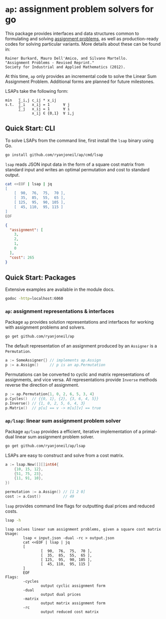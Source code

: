 # `ap`: assignment problem solvers for go

This package provides interfaces and data structures common to formulating and
solving [assignment problems](https://en.wikipedia.org/wiki/Assignment_problem),
as well as production-ready codes for solving particular variants. More details
about these can be found in:

```text
Rainer Burkard, Mauro Dell'Amico, and Silvano Martello.
"Assignment Problems - Revised Reprint."
Society for Industrial and Applied Mathematics (2012).
```

At this time, `ap` only provides an incremental code to solve the Linear Sum
Assignment Problem. Additional forms are planned for future milestones.

LSAPs take the following form:

```text
min   ∑_i,j c_ij * x_ij
s.t.  ∑_i   x_ij = 1      ∀ j
      ∑_j   x_ij = 1      ∀ i
            x_ij ∈ {0,1}  ∀ i,j
```

## Quick Start: CLI

To solve LSAPs from the command line, first install the `lsap` binary using Go.

```bash
go install github.com/ryanjoneil/ap/cmd/lsap
```

`lsap` reads JSON input data in the form of a square cost matrix from standard
input and writes an optimal permutation and cost to standard output.

```bash
cat <<EOF | lsap | jq
[
    [  90,  76,  75,  70 ],
    [  35,  85,  55,  65 ],
    [ 125,  95,  90, 105 ],
    [  45, 110,  95, 115 ]
]
EOF
```

```json
{
  "assignment": [
    3,
    2,
    1,
    0
  ],
  "cost": 265
}
```

## Quick Start: Packages

Extensive examples are available in the module docs.

```bash
godoc -http=localhost:6060
```

### `ap`: assignment representations & interfaces

Package `ap` provides solution representations and interfaces for working with
assignment problems and solvers.

```bash
go get github.com/ryanjoneil/ap
```

The default representation of an assignment produced by an `Assigner` is a
`Permutation`.

```go
a := SomeAssigner{} // implements ap.Assign
p := a.Assign()     // p is an ap.Permutation
```

Permutations can be converted to cyclic and matrix representations of
assignments, and vice versa. All representations provide `Inverse` methods
reverse the direction of assignment.

```go
p := ap.Permutation{1, 0, 2, 6, 5, 3, 4}
p.Cycles()  // {{0, 1}, {2}, {3, 6, 4, 5}}
p.Inverse() // {1, 0, 2, 5, 6, 4, 3}
p.Matrix()  // p[u] == v -> m[u][v] == true
```

### `ap/lsap`: linear sum assignment problem solver

Package `ap/lsap` provides a efficient, iterative implementation of a
primal-dual linear sum assignment problem solver.

```bash
go get github.com/ryanjoneil/ap/lsap
```

LSAPs are easy to construct and solve from a cost matrix.

```go
a := lsap.New([][]int64{
    {10, 15, 12},
    {51, 75, 23},
    {11, 91, 10},
})

permutation := a.Assign() // [1 2 0]
cost := a.Cost()          // 49
```

`lsap` provides command line flags for outputting dual prices and reduced costs.

```bash
lsap -h
```

```text
lsap solves linear sum assignment problems, given a square cost matrix
Usage:
        lsap < input.json -dual -rc > output.json
        cat <<EOF | lsap | jq
        [
                [  90,  76,  75,  70 ],
                [  35,  85,  55,  65 ],
                [ 125,  95,  90, 105 ],
                [  45, 110,  95, 115 ]
        ]
        EOF
Flags:
        -cycles
                output cyclic assignment form
        -dual
                output dual prices
        -matrix
                output matrix assignment form
        -rc
                output reduced cost matrix
```
